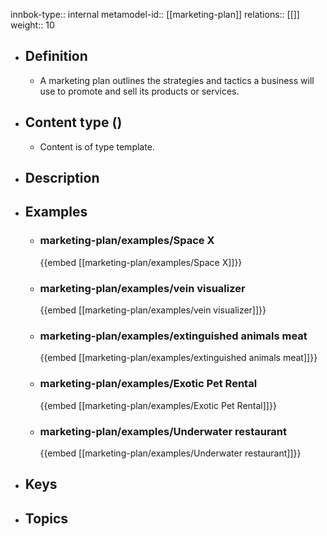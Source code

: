 innbok-type:: internal
metamodel-id:: [[marketing-plan]]
relations:: [[]]
weight:: 10

- ## Definition
  - A marketing plan outlines the strategies and tactics a business will use to promote and sell its products or services.
- ## Content type ()
  - Content is of type template.
  
- ## Description
- ## Examples
  - ### marketing-plan/examples/Space X
    {{embed [[marketing-plan/examples/Space X]]}}
  - ### marketing-plan/examples/vein visualizer
    {{embed [[marketing-plan/examples/vein visualizer]]}}
  - ### marketing-plan/examples/extinguished animals meat
    {{embed [[marketing-plan/examples/extinguished animals meat]]}}
  - ### marketing-plan/examples/Exotic Pet Rental
    {{embed [[marketing-plan/examples/Exotic Pet Rental]]}}
  - ### marketing-plan/examples/Underwater restaurant
    {{embed [[marketing-plan/examples/Underwater restaurant]]}}
  
- ## Keys
  
- ## Topics
  

